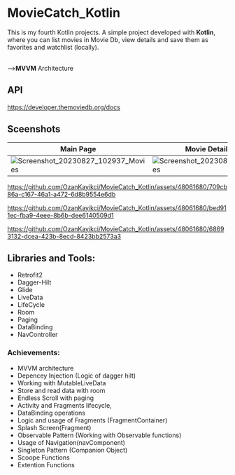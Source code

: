 # MovieCatch_Kotlin

This is my fourth Kotlin projects. 
A simple project developed with <b>Kotlin</b>, where you can list movies in Movie Db, view details and save them as favorites and watchlist (locally).

<br/>--><B>MVVM</B> Architecture

## API
https://developer.themoviedb.org/docs

## Sceenshots

| Main Page                           | Movie Detail -About                 | Movie Detail - Trailers      |
| ----------------------------------- | ----------------------------------- |----------------------------------- |
|![Screenshot_20230827_102937_Movies](https://github.com/OzanKayikci/MovieCatch_Kotlin/assets/48061680/1cf139ec-3072-4fe0-94fc-c80ecabc734f) |![Screenshot_20230827_110103_Movies](https://github.com/OzanKayikci/MovieCatch_Kotlin/assets/48061680/f4a8fa6c-52b4-440c-94f3-faa37b0b5d9f) |![Screenshot_20230827_110116_Movies](https://github.com/OzanKayikci/MovieCatch_Kotlin/assets/48061680/3195a685-efae-4275-9b04-058a71cf8012) |

https://github.com/OzanKayikci/MovieCatch_Kotlin/assets/48061680/709cb86a-c167-46a1-a472-6d8b9554e6db

https://github.com/OzanKayikci/MovieCatch_Kotlin/assets/48061680/bed911ec-fba9-4eee-8b6b-dee6140509d1

https://github.com/OzanKayikci/MovieCatch_Kotlin/assets/48061680/68693132-dcea-423b-8ecd-8423bb2573a3


## Libraries and Tools:
- Retrofit2
- Dagger-Hilt
- Glide
- LiveData
- LifeCycle
- Room
- Paging
- DataBinding
- NavController
  

### Achievements:
- MVVM architecture
- Depencey Injection (Logic of dagger hilt)
- Working with MutableLiveData
- Store and read data with room
- Endless Scroll with paging 
- Activity and Fragments lifecycle,
- DataBinding operations
- Logic and usage of Fragments (FragmentContainer)
- Splash Screen(Fragment)
- Observable Pattern (Working with Observable functions)
- Usage of Navigation(navComponent)
- Singleton Pattern (Companion Object)
- Scoope Functions
- Extention Functions


